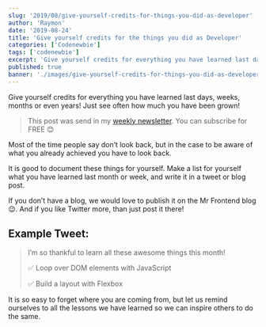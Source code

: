 ```yaml
---
slug: '2019/08/give-yourself-credits-for-things-you-did-as-developer'
author: 'Raymon'
date: '2019-08-24'
title: 'Give yourself credits for the things you did as Developer'
categories: ['Codenewbie']
tags: ['codenewbie']
excerpt: 'Give yourself credits for everything you have learned last days, weeks, months or even years! Just see often how much you have been grown! '
published: true
banner: './images/give-yourself-credits-for-things-you-did-as-developer.jpg'
---
```


Give yourself credits for everything you have learned last days, weeks, months or even years! Just see often how much you have been grown! 

> This post was send in my [weekly newsletter](https://buttondown.email/mrfrontend). You can subscribe for FREE 😊

Most of the time people say don’t look back, but in the case to be aware of what you already achieved you have to look back.

It is good to document these things for yourself.  Make a list for yourself what you have learned last month or week, and write it in a tweet or blog post.

If you don’t have a blog, we would love to publish it on the Mr Frontend blog 😉. And if you like Twitter more, than just post it there!

## Example Tweet:

> I’m so thankful to learn all these awesome things this month!
> 
> ✅ Loop over DOM elements with JavaScript
> 
> ✅ Build a layout with Flexbox
> 

It is so easy to forget where you are coming from, but let us remind ourselves to all the lessons we have learned so we can inspire others to do the same.